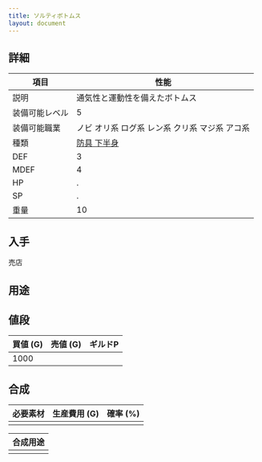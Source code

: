 ```yaml
---
title: ソルティボトムス
layout: document
---
```

## 詳細


|項目|性能|
|---|---|
|説明|通気性と運動性を備えたボトムス|
|装備可能レベル|5|
|装備可能職業|ノビ オリ系 ログ系 レン系 クリ系 マジ系 アコ系|
|種類|[防具 下半身](防具(下半身))|
|DEF|3|
|MDEF|4|
|HP|.|
|SP|.|
|重量|10|

## 入手

売店

## 用途


## 値段


|買値 (G)|売値 (G)|ギルドP|
|---|---|---|
|1000|||

## 合成


|必要素材|生産費用 (G)|確率 (%)|
|---|---|---|
||||


|合成用途|
|---|
||